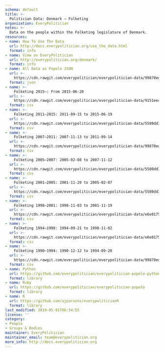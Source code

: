 ```yaml
---
schema: default
title: >-
  Politician Data: Denmark — Folketing
organization: EveryPolitician
notes: >-
  Data on the people within the Folketing legislature of Denmark.
resources:
- name: How To Use The Data
  url: http://docs.everypolitician.org/use_the_data.html
  format: info
- name: View on EveryPolitician
  url: http://everypolitician.org/denmark/
  format: info
- name: All Data as Popolo JSON
  url: >-
    https://cdn.rawgit.com/everypolitician/everypolitician-data/99870ed3d2385971ff7ed69801c4628639a20480/data/Denmark/Folketing/ep-popolo-v1.0.json
  format: json
- name: >-
    Folketing 2015–: From 2015-06-20
  url: >-
    https://cdn.rawgit.com/everypolitician/everypolitician-data/9151eecd2a82444cf7203555a6fd595724353223/data/Denmark/Folketing/term-2015.csv
  format: csv
- name: >-
    Folketing 2011–2015: 2011-09-15 to 2015-06-19
  url: >-
    https://cdn.rawgit.com/everypolitician/everypolitician-data/5580dd30ac9602c7e255b56ee26a2e82a0775cd0/data/Denmark/Folketing/term-2011.csv
  format: csv
- name: >-
    Folketing 2007–2011: 2007-11-13 to 2011-09-14
  url: >-
    https://cdn.rawgit.com/everypolitician/everypolitician-data/99870ed3d2385971ff7ed69801c4628639a20480/data/Denmark/Folketing/term-2007.csv
  format: csv
- name: >-
    Folketing 2005–2007: 2005-02-08 to 2007-11-12
  url: >-
    https://cdn.rawgit.com/everypolitician/everypolitician-data/5580dd30ac9602c7e255b56ee26a2e82a0775cd0/data/Denmark/Folketing/term-2005.csv
  format: csv
- name: >-
    Folketing 2001–2005: 2001-11-20 to 2005-02-07
  url: >-
    https://cdn.rawgit.com/everypolitician/everypolitician-data/5580dd30ac9602c7e255b56ee26a2e82a0775cd0/data/Denmark/Folketing/term-2001.csv
  format: csv
- name: >-
    Folketing 1998–2001: 1998-11-03 to 2001-11-19
  url: >-
    https://cdn.rawgit.com/everypolitician/everypolitician-data/e6e01753b971cb48031d01a1967426ac2fea606f/data/Denmark/Folketing/term-1998.csv
  format: csv
- name: >-
    Folketing 1994–1998: 1994-09-21 to 1998-11-02
  url: >-
    https://cdn.rawgit.com/everypolitician/everypolitician-data/e6e01753b971cb48031d01a1967426ac2fea606f/data/Denmark/Folketing/term-1994.csv
  format: csv
- name: >-
    Folketing 1990–1994: 1990-12-12 to 1994-09-20
  url: >-
    https://cdn.rawgit.com/everypolitician/everypolitician-data/99870ed3d2385971ff7ed69801c4628639a20480/data/Denmark/Folketing/term-1990.csv
  format: csv
- name: Python
  url: https://github.com/everypolitician/everypolitician-popolo-python
  format: library
- name: Ruby
  url: https://github.com/everypolitician/everypolitician-popolo
  format: library
- name: R
  url: https://github.com/ajparsons/everypoliticianR
  format: library
last_modified: 2019-05-01T06:54:55
license: ''
category:
- People
- Groups & Bodies
maintainer: EveryPolitician
maintainer_email: team@everypolitician.org
more_info: http://docs.everypolitician.org
---
```

